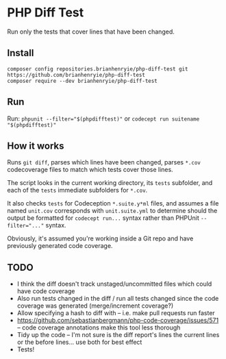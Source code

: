 # PHP Diff Test

Run only the tests that cover lines that have been changed.

## Install

```
composer config repositories.brianhenryie/php-diff-test git https://github.com/brianhenryie/php-diff-test
composer require --dev brianhenryie/php-diff-test
```

## Run

Run: `phpunit --filter="$(phpdifftest)"` or `codecept run suitename "$(phpdifftest)"`

## How it works

Runs `git diff`, parses which lines have been changed, parses `*.cov` codecoverage files to match which tests cover those lines.

The script looks in the current working directory, its `tests` subfolder, and each of the `tests` immediate subfolders for `*.cov`.

It also checks `tests` for Codeception `*.suite.y*ml` files, and assumes a file named `unit.cov` corresponds with `unit.suite.yml` to determine should the output be formatted for `codecept run...` syntax rather than PHPUnit `--filter="..."` syntax.

Obviously, it's assumed you're working inside a Git repo and have previously generated code coverage.

## TODO

* I think the diff doesn't track unstaged/uncommitted files which could have code coverage
* Also run tests changed in the diff / run all tests changed since the code coverage was generated (merge/increment coverage?)
* Allow specifying a hash to diff with – i.e. make pull requests run faster
* https://github.com/sebastianbergmann/php-code-coverage/issues/571 – code coverage annotations make this tool less thorough 
* Tidy up the code – I'm not sure is the diff report's lines the current lines or the before lines... use both for best effect
* Tests!
